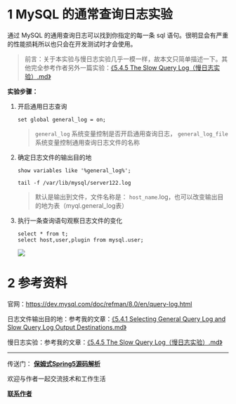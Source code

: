 # 1 MySQL 的通常查询日志实验

通过 MySQL 的通用查询日志可以找到你指定的每一条 sql 语句。很明显会有严重的性能损耗所以也只会在开发测试时才会使用。

> 前言：关于本实验与慢日志实验几乎一模一样，故本文只简单描述一下。其他完全参考作者另外一篇实验：<a href="https://gitee.com/firefish985/article-list/tree/1ba644cb3324d2434582a057c72c252f5652ebfc/%E6%95%B0%E6%8D%AE%E5%BA%93/MySQL/%E5%AE%9E%E9%AA%8C">《5.4.5 The Slow Query Log（慢日志实验）.md》</a>

**实验步骤：**

1. 开启通用日志查询

   ```mysql
   set global general_log = on;
   ```

   > `general_log` 系统变量控制是否开启通用查询日志， `general_log_file` 系统变量控制通用查询日志文件的名称

2. 确定日志文件的输出目的地

   ```mysql
   show variables like '%general_log%';
   ```

   ```shell
   tail -f /var/lib/mysql/server122.log
   ```

   > 默认是输出到文件，文件名称是： `host_name`.log，也可以改变输出目的地为表（myql.general_log表）

3. 执行一条查询语句观察日志文件的变化

   ```mysql
   select * from t;
   select host,user,plugin from mysql.user;
   ```

   ![](https://firefish-dev-images.oss-cn-hangzhou.aliyuncs.com/dev-images/2023-07-12-04-51-59-image.png)

# 2 参考资料

官网：<a href="https://dev.mysql.com/doc/refman/8.0/en/query-log.html">https://dev.mysql.com/doc/refman/8.0/en/query-log.html</a>

日志文件输出目的地：参考我的文章：<a href="https://gitee.com/firefish985/article-list/tree/1ba644cb3324d2434582a057c72c252f5652ebfc/%E6%95%B0%E6%8D%AE%E5%BA%93/MySQL/Chapter%205%20MySQL%20Server%20Administration/5.4%20MySQL%20Server%20Logs">《5.4.1 Selecting General Query Log and Slow Query Log Output Destinations.md》</a>

慢日志实验：参考我的文章：<a href="https://gitee.com/firefish985/article-list/tree/1ba644cb3324d2434582a057c72c252f5652ebfc/%E6%95%B0%E6%8D%AE%E5%BA%93/MySQL/%E5%AE%9E%E9%AA%8C">《5.4.5 The Slow Query Log（慢日志实验）.md》</a>

---

传送门： <a href="https://gitee.com/firefish985/spring-framework-deepanalysis/tree/5.1.x#项目介绍">**保姆式Spring5源码解析**</a>

欢迎与作者一起交流技术和工作生活

<a href="https://gitee.com/firefish985/spring-framework-deepanalysis/tree/5.1.x#联系作者">**联系作者**</a>

